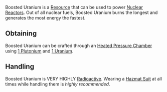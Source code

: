 Boosted Uranium is a [Resource](https://github.com/Slimefun/Slimefun4/wiki/Resources) that can be used to power [Nuclear Reactors](https://github.com/Slimefun/Slimefun4/wiki/Electric-Machines#energy-generation).
Out of all nuclear fuels, Boosted Uranium burns the longest and generates the most energy the fastest.

## Obtaining
Boosted Uranium can be crafted through an [Heated Pressure Chamber](https://github.com/Slimefun/Slimefun4/wiki/Heated-Pressure-Chamber) using [1 Plutonium](https://github.com/Slimefun/Slimefun4/wiki/Plutonium) and [1 Uranium](https://github.com/Slimefun/Slimefun4/wiki/Uranium).

## Handling
Boosted Uranium is VERY HIGHLY [Radioactive](https://github.com/Slimefun/Slimefun4/wiki/Radiation). Wearing a [Hazmat Suit](https://github.com/Slimefun/Slimefun4/wiki/Hazmat-Suit) at all times while handling them is *highly recommended*. 
